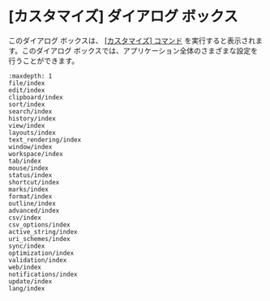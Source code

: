 # \[カスタマイズ\] ダイアログ ボックス

このダイアログ ボックスは、 [\[カスタマイズ\] コマンド](../../cmd/tools/common_settings) を実行すると表示されます。このダイアログ
ボックスでは、アプリケーション全体のさまざまな設定を行うことができます。


```{toctree}
:maxdepth: 1
file/index
edit/index
clipboard/index
sort/index
search/index
history/index
view/index
layouts/index
text_rendering/index
window/index
workspace/index
tab/index
mouse/index
status/index
shortcut/index
marks/index
format/index
outline/index
advanced/index
csv/index
csv_options/index
active_string/index
uri_schemes/index
sync/index
optimization/index
validation/index
web/index
notifications/index
update/index
lang/index
```
